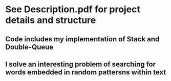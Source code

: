 # See Description.pdf for project details and structure #
## Code includes my implementation of Stack and Double-Queue ##
## I solve an interesting problem of searching for words embedded in random pattersns within text ##
